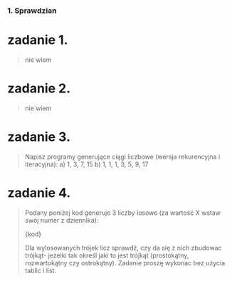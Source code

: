 ### 1. Sprawdzian

# zadanie 1.
> nie wiem

# zadanie 2.
> nie wiem

# zadanie 3.
> Napisz programy generujące ciągi liczbowe (wersja rekurencyjna i iteracyjna):
> a) 1, 3, 7, 15
> b) 1, 1, 1, 3, 5, 9, 17

# zadanie 4.
> Podany poniżej kod generuje 3 liczby losowe (za wartość X wstaw swój numer z dziennika):
> 
> {kod}
> 
> Dla wylosowanych trójek licz sprawdź, czy da się z nich zbudowac trójkąt- jeżelki tak określ jaki to jest trójkąt (prostokątny, rozwartokątny czy ostrokątny). Zadanie proszę wykonac bez użycia tablic i list.


